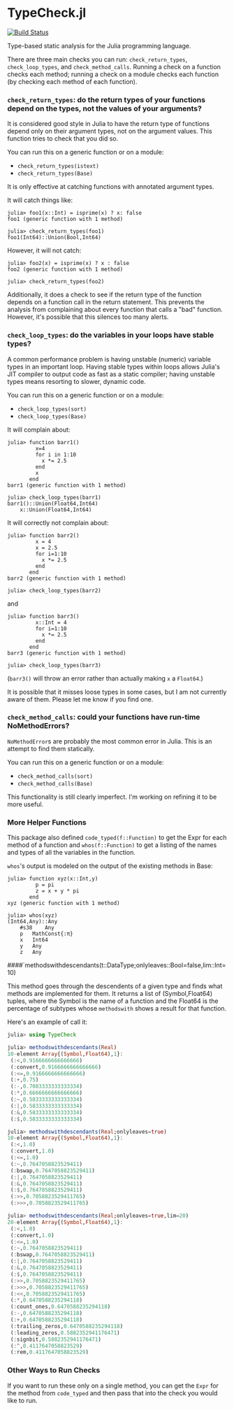 TypeCheck.jl
============
[![Build Status](https://travis-ci.org/astrieanna/TypeCheck.jl.png?branch=master)](https://travis-ci.org/astrieanna/TypeCheck.jl)

Type-based static analysis for the Julia programming language.

There are three main checks you can run: `check_return_types`, `check_loop_types`, and `check_method_calls`.
Running a check on a function checks each method; running a check on a module checks each function (by checking each method of each function).

### `check_return_types`: do the return types of your functions depend on the types, not the values of your arguments?

It is considered good style in Julia to have the return type of functions depend only on their argument types, not on the argument values.
This function tries to check that you did so.

You can run this on a generic function or on a module:
* `check_return_types(istext)`
* `check_return_types(Base)`

It is only effective at catching functions with annotated argument types.

It will catch things like:
~~~
julia> foo1(x::Int) = isprime(x) ? x: false
foo1 (generic function with 1 method)

julia> check_return_types(foo1)
foo1(Int64)::Union(Bool,Int64)
~~~

However, it will not catch:
~~~
julia> foo2(x) = isprime(x) ? x : false
foo2 (generic function with 1 method)

julia> check_return_types(foo2)

~~~

Additionally, it does a check to see if the return type of the function depends on a function call in the return statement.
This prevents the analysis from complaining about every function that calls a "bad" function.
However, it's possible that this silences too many alerts.

### `check_loop_types`: do the variables in your loops have stable types?

A common performance problem is having unstable (numeric) variable types in an important loop.
Having stable types within loops allows Julia's JIT compiler to output code as fast as a static compiler;
having unstable types means resorting to slower, dynamic code.

You can run this on a generic function or on a module:
* `check_loop_types(sort)`
* `check_loop_types(Base)`

It will complain about:
~~~
julia> function barr1()
         x=4
         for i in 1:10
           x *= 2.5
         end
         x
       end
barr1 (generic function with 1 method)

julia> check_loop_types(barr1)
barr1()::Union(Float64,Int64)
	x::Union(Float64,Int64)
~~~

It will correctly not complain about:
~~~
julia> function barr2()
         x = 4
         x = 2.5
         for i=1:10
           x *= 2.5
         end
       end
barr2 (generic function with 1 method)

julia> check_loop_types(barr2)

~~~
and
~~~
julia> function barr3()
         x::Int = 4
         for i=1:10
           x *= 2.5
         end       
       end       
barr3 (generic function with 1 method)

julia> check_loop_types(barr3)

~~~
(`barr3()` will throw an error rather than actually making `x` a `Float64`.)


It is possible that it misses loose types in some cases, but I am not currently aware of them. Please let me know if you find one.

### `check_method_calls`: could your functions have run-time NoMethodErrors?

`NoMethodError`s are probably the most common error in Julia. This is an attempt to find them statically.

You can run this on a generic function or on a module:
* `check_method_calls(sort)`
* `check_method_calls(Base)`

This functionality is still clearly imperfect. I'm working on refining it to be more useful.

### More Helper Functions
This package also defined `code_typed(f::Function)` to get the Expr for each method of a function
and `whos(f::Function)` to get a listing of the names and types of all the variables in the function.

`whos`'s output is modeled on the output of the existing methods in Base:
~~~
julia> function xyz(x::Int,y)
         p = pi
         z = x + y * pi
       end
xyz (generic function with 1 method)

julia> whos(xyz)
(Int64,Any)::Any
	#s38	Any
	p	MathConst{:π}
	x	Int64
	y	Any
	z	Any
~~~

####`methodswithdescendants(t::DataType;onlyleaves::Bool=false,lim::Int=10)

This method goes through the descendents of a given type and finds what methods are implemented for them. It returns a list of (Symbol,Float64) tuples, where the Symbol is the name of a function and the Float64 is the percentage of subtypes whose `methodswith` shows a result for that function.

Here's an example of call it:
~~~julia
julia> using TypeCheck

julia> methodswithdescendants(Real)
10-element Array{(Symbol,Float64),1}:
 (:<,0.9166666666666666)      
 (:convert,0.9166666666666666)
 (:<=,0.9166666666666666)     
 (:+,0.75)                    
 (:-,0.7083333333333334)      
 (:*,0.6666666666666666)      
 (:~,0.5833333333333334)      
 (:|,0.5833333333333334)      
 (:&,0.5833333333333334)      
 (:$,0.5833333333333334)      

julia> methodswithdescendants(Real;onlyleaves=true)
10-element Array{(Symbol,Float64),1}:
 (:<,1.0)                   
 (:convert,1.0)             
 (:<=,1.0)                  
 (:~,0.7647058823529411)    
 (:bswap,0.7647058823529411)
 (:|,0.7647058823529411)    
 (:&,0.7647058823529411)    
 (:$,0.7647058823529411)    
 (:>>,0.7058823529411765)   
 (:>>>,0.7058823529411765)  

julia> methodswithdescendants(Real;onlyleaves=true,lim=20)
20-element Array{(Symbol,Float64),1}:
 (:<,1.0)                            
 (:convert,1.0)                      
 (:<=,1.0)                           
 (:~,0.7647058823529411)             
 (:bswap,0.7647058823529411)         
 (:|,0.7647058823529411)             
 (:&,0.7647058823529411)             
 (:$,0.7647058823529411)             
 (:>>,0.7058823529411765)            
 (:>>>,0.7058823529411765)           
 (:<<,0.7058823529411765)            
 (:*,0.6470588235294118)             
 (:count_ones,0.6470588235294118)    
 (:-,0.6470588235294118)             
 (:+,0.6470588235294118)             
 (:trailing_zeros,0.6470588235294118)
 (:leading_zeros,0.5882352941176471) 
 (:signbit,0.5882352941176471)       
 (:^,0.4117647058823529)             
 (:rem,0.4117647058823529)
~~~



### Other Ways to Run Checks
If you want to run these only on a single method, you can get the `Expr` for the method from `code_typed` and then pass that into the check you would like to run.

